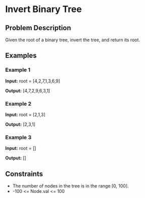 # Invert Binary Tree

## Problem Description

Given the root of a binary tree, invert the tree, and return its root.

## Examples

### Example 1

**Input:** 
root = [4,2,7,1,3,6,9]

**Output:**
[4,7,2,9,6,3,1]


### Example 2

**Input:**
root = [2,1,3]

**Output:**
[2,3,1]


### Example 3

**Input:**
root = []

**Output:**
[]


## Constraints

- The number of nodes in the tree is in the range [0, 100].
- -100 <= Node.val <= 100
